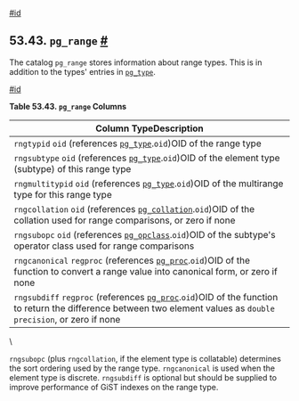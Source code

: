 [#id](#CATALOG-PG-RANGE)

## 53.43. `pg_range` [#](#CATALOG-PG-RANGE)



The catalog `pg_range` stores information about range types. This is in addition to the types' entries in [`pg_type`](catalog-pg-type).

[#id](#id-1.10.4.45.4)

**Table 53.43. `pg_range` Columns**

| Column TypeDescription                                                                                                                                                                    |
| ----------------------------------------------------------------------------------------------------------------------------------------------------------------------------------------- |
| `rngtypid` `oid` (references [`pg_type`](catalog-pg-type).`oid`)OID of the range type                                                                                                |
| `rngsubtype` `oid` (references [`pg_type`](catalog-pg-type).`oid`)OID of the element type (subtype) of this range type                                                               |
| `rngmultitypid` `oid` (references [`pg_type`](catalog-pg-type).`oid`)OID of the multirange type for this range type                                                                  |
| `rngcollation` `oid` (references [`pg_collation`](catalog-pg-collation).`oid`)OID of the collation used for range comparisons, or zero if none                                       |
| `rngsubopc` `oid` (references [`pg_opclass`](catalog-pg-opclass).`oid`)OID of the subtype's operator class used for range comparisons                                                |
| `rngcanonical` `regproc` (references [`pg_proc`](catalog-pg-proc).`oid`)OID of the function to convert a range value into canonical form, or zero if none                            |
| `rngsubdiff` `regproc` (references [`pg_proc`](catalog-pg-proc).`oid`)OID of the function to return the difference between two element values as `double precision`, or zero if none |

\


`rngsubopc` (plus `rngcollation`, if the element type is collatable) determines the sort ordering used by the range type. `rngcanonical` is used when the element type is discrete. `rngsubdiff` is optional but should be supplied to improve performance of GiST indexes on the range type.